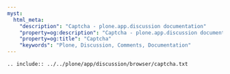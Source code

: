 ```yaml
---
myst:
  html_meta:
    "description": "Captcha - plone.app.discussion documentation"
    "property=og:description": "Captcha - plone.app.discussion documentation"
    "property=og:title": "Captcha"
    "keywords": "Plone, Discussion, Comments, Documentation"
---
```


```{eval-rst}
.. include:: ../../plone/app/discussion/browser/captcha.txt
```
